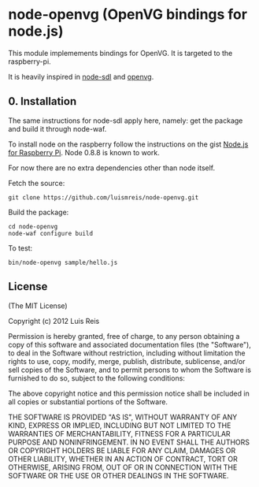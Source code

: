 # node-openvg (OpenVG bindings for node.js)

This module implemements bindings for OpenVG. It is targeted to the raspberry-pi.

It is heavily inspired in [node-sdl](https://github.com/creationix/node-sdl) and [openvg](https://github.com/ajstarks/openvg).

## 0. Installation

The same instructions for node-sdl apply here, namely: get the package and build
it through node-waf.

To install node on the raspberry follow the instructions on the gist [Node.js for Raspberry Pi](https://gist.github.com/3245130). Node 0.8.8 is known to work.

For now there are no extra dependencies other than node itself.

Fetch the source:

    git clone https://github.com/luismreis/node-openvg.git

Build the package:

    cd node-openvg
    node-waf configure build

To test:

    bin/node-openvg sample/hello.js

## License

(The MIT License)

Copyright (c) 2012 Luis Reis

Permission is hereby granted, free of charge, to any person obtaining a copy of this software and associated documentation files (the "Software"), to deal in the Software without restriction, including without limitation the rights to use, copy, modify, merge, publish, distribute, sublicense, and/or sell copies of the Software, and to permit persons to whom the Software is furnished to do so, subject to the following conditions:

The above copyright notice and this permission notice shall be included in all copies or substantial portions of the Software.

THE SOFTWARE IS PROVIDED "AS IS", WITHOUT WARRANTY OF ANY KIND, EXPRESS OR IMPLIED, INCLUDING BUT NOT LIMITED TO THE WARRANTIES OF MERCHANTABILITY, FITNESS FOR A PARTICULAR PURPOSE AND NONINFRINGEMENT. IN NO EVENT SHALL THE AUTHORS OR COPYRIGHT HOLDERS BE LIABLE FOR ANY CLAIM, DAMAGES OR OTHER LIABILITY, WHETHER IN AN ACTION OF CONTRACT, TORT OR OTHERWISE, ARISING FROM, OUT OF OR IN CONNECTION WITH THE SOFTWARE OR THE USE OR OTHER DEALINGS IN THE SOFTWARE.
